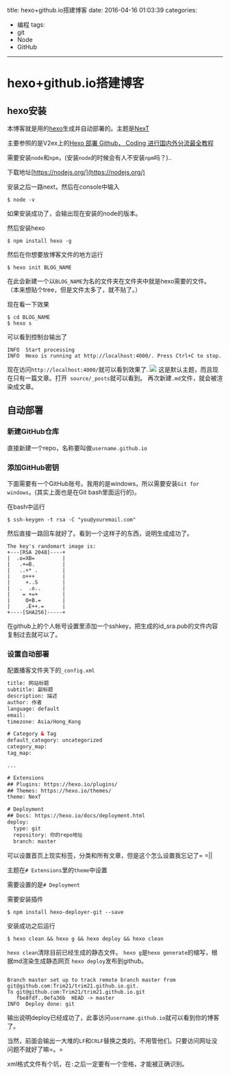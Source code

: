 title: hexo+github.io搭建博客
date: 2016-04-16 01:03:39
categories:
- 编程
tags:
- git
- Node
- GitHub
---
# hexo+github.io搭建博客

## hexo安装
本博客就是用的[hexo](https://hexo.io/zh-cn/)生成并自动部署的。主题是[NexT](https://github.com/iissnan/hexo-theme-next)

主要参照的是V2ex上的[Hexo 部署 Github， Coding 进行国内外分流最全教程](https://www.v2ex.com/t/264283)

<!-- more -->

需要安装`node`和`npm`，(安装`node`的时候会有人不安装`npm`吗？)..

下载地址[https://nodejs.org/](https://nodejs.org/)

安装之后一路next，然后在console中输入
```
$ node -v
```

如果安装成功了，会输出现在安装的node的版本。

然后安装hexo

```
$ npm install hexo -g
```

然后在你想要放博客文件的地方运行

```
$ hexo init BLOG_NAME
```
在此会新建一个以`BLOG_NAME`为名的文件夹在文件夹中就是hexo需要的文件。
（本来想贴个tree，但是文件太多了，就不贴了。）

现在看一下效果

```
$ cd BLOG_NAME
$ hexo s
```

可以看到控制台输出了
```
INFO  Start processing
INFO  Hexo is running at http://localhost:4000/. Press Ctrl+C to stop.
```

现在访问`http://localhost:4000/`就可以看到效果了.
![](http://ww3.sinaimg.cn/large/bd69bf14jw1f3zjixa0x5j21fm0sbaf3.jpg)
这是默认主题，而且现在只有一篇文章。打开` source/_posts`就可以看到。
再次新建`.md`文件，就会被渲染成文章。

## 自动部署

### 新建GitHub仓库
直接新建一个repo，名称要叫做`username.github.io`


### 添加GitHub密钥
下面需要有一个GitHub账号。我用的是windows，所以需要安装`Git for windows`。(其实上面也是在Git bash里面运行的)。

在bash中运行
```
$ ssh-keygen -t rsa -C "you@youremail.com"
```
然后直接一路回车就好了。看到一个这样子的东西，说明生成成功了。
```
The key's randomart image is:
+---[RSA 2048]----+
|  .o=XB=         |
|   .+=B.         |
|   ..+* .        |
|    o+++         |
|     +..S        |
|   .  .o..       |
|    = +=+        |
|     O+B.=       |
|     .E++.=      |
+----[SHA256]-----+
```

在github上的个人帐号设置里添加一个sshkey，把生成的id_sra.pub的文件内容复制过去就可以了。


### 设置自动部署

配置播客文件夹下的`_config.xml`

```xml
title: 网站标题
subtitle: 副标题
description: 描述
author: 作者
language: default
email: 
timezone: Asia/Hong_Kong

# Category & Tag
default_category: uncategorized
category_map:
tag_map:

...

# Extensions
## Plugins: https://hexo.io/plugins/
## Themes: https://hexo.io/themes/
theme: NexT

# Deployment
## Docs: https://hexo.io/docs/deployment.html
deploy:
  type: git
  repository: 你的repo地址
  branch: master

```

可以设置首页上现实标签，分类和所有文章，但是这个怎么设置我忘记了= =||

主题在`# Extensions`里的`theme`中设置

需要设置的是`# Deployment`

需要安装插件

```
$ npm install hexo-deployer-git --save
```
安装成功之后运行
```
$ hexo clean && hexo g && hexo deploy && hexo clean
```
`hexo clean`清除目前已经生成的静态文件。
`hexo g`是`hexo generate`的缩写，根据md渲染生成静态网页
`hexo deploy`发布到github。
```

Branch master set up to track remote branch master from git@github.com:Trim21/trim21.github.io.git.
To git@github.com:Trim21/trim21.github.io.git
   fbe8fdf..0efa36b  HEAD -> master
INFO  Deploy done: git

```

输出说明deploy已经成功了，此事访问`username.github.io`就可以看到你的博客了。

当然，前面会输出一大堆的`LF`和`CRLF`替换之类的。不用管他们。只要访问网址没问题不就好了嘛=。=

xml格式文件有个坑，在`:`之后一定要有一个空格，才能被正确识别。

